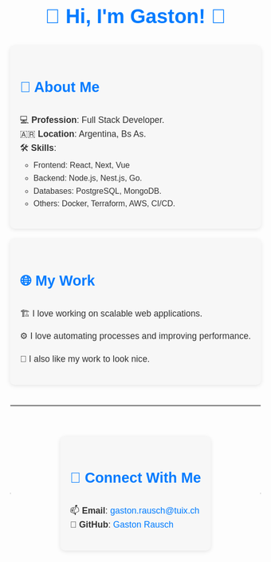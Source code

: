 <div style="font-family: 'Arial', sans-serif; color: #333; line-height: 1.6;">

  <h1 style="display: flex; align-items: center; justify-content: center; font-size: 2.5rem; color: #007BFF;">👋 Hi, I'm Gaston! 🧉</h1>

  <!-- <img align="right" alt="Coding" width="400" src="https://github.com/user-attachments/assets/5f640fa1-daed-494e-9ae2-61500ed705ac" style="border-radius: 10px; box-shadow: 0 4px 10px rgba(0, 0, 0, 0.1);"> -->

  <section style="max-width: 900px; margin: 20px auto; padding: 20px; background-color: #f7f7f7; border-radius: 10px; box-shadow: 0 2px 8px rgba(0, 0, 0, 0.1);">
    <h3 style="font-size: 1.8rem; color: #007BFF;">🌟 About Me</h3>
    <ul style="list-style-type: none; padding-left: 0; font-size: 1.1rem;">
<!--       <li>💻 <strong>Profession</strong>: Electronic Engineer and Full Stack Developer</li> -->
      <li>💻 <strong>Profession</strong>: Full Stack Developer.</li>
      <li>🇦🇷 <strong>Location</strong>: Argentina, Bs As.</li>
      <li>🛠️ <strong>Skills</strong>: 
        <ul style="margin-top: 8px; font-size: 1rem;">
          <li>Frontend: React, Next, Vue</li>
          <li>Backend: Node.js, Nest.js, Go.</li>
          <li>Databases: PostgreSQL, MongoDB.</li>
<!--           <li>Embedded: STM32, ESP32, </li> -->
          <li>Others: Docker, Terraform, AWS, CI/CD.</li>
        </ul>
      </li>
    </ul>
  </section>

  <section style="max-width: 900px; margin: 20px auto; padding: 20px; background-color: #f7f7f7; border-radius: 10px; box-shadow: 0 2px 8px rgba(0, 0, 0, 0.1);">
    <h3 style="font-size: 1.8rem; color: #007BFF;">🌐 My Work</h3>
    <p style="font-size: 1.1rem;">🏗️ I love working on scalable web applications.</p>
    <p style="font-size: 1.1rem;">⚙️ I love automating processes and improving performance.</p>
    <p style="font-size: 1.1rem;">🎨 I also like my work to look nice. </p>
<!--     <p style="font-size: 1.1rem;">👨🏻‍💻 Me encanta trabajar con sistemas embebidos y conectarlos con la nube.</p> -->
  </section>
<!-- 1. 
2.   <section style="max-width: 900px; margin: 20px auto; padding: 20px; background-color: #f7f7f7; border-radius: 10px; box-shadow: 0 2px 8px rgba(0, 0, 0, 0.1);">
3.     <h3 style="font-size: 1.8rem; color: #007BFF;">🎮 Fun Facts</h3>
4.     <ul style="list-style-type: none; padding-left: 0; font-size: 1.1rem;">
5.       <li>🥋 Taekwon-Do enthusiast – I love the discipline and philosophy behind martial arts.</li>
6.       <li>🕹️ I occasionally create small games and love playing them too.</li>
7.       <li>🐈 I love cats.</li>
8.     </ul>
9.   </section>
 -->

  <hr style="border: 1px solid #ddd; margin: 40px 0;">
<!--  
  <section style="display: flex; justify-content: center; gap: 30px; font-size: 1.2rem;">
      <img src="https://github-readme-stats.vercel.app/api?username=gaston-rausch-tuix&show_icons=true&hide_title=true&count_private=true&hide=prs&theme=tokyonight" alt="GitHub Stats" style="max-width: 100%; border-radius: 10px; box-shadow: 0 4px 10px rgba(0, 0, 0, 0.1);">
      <img src="https://github-readme-stats.vercel.app/api/top-langs/?username=gaston-rausch-tuix&layout=compact&theme=tokyonight" alt="Top Languages" style="max-width: 100%; border-radius: 10px; box-shadow: 0 4px 10px rgba(0, 0, 0, 0.1);">
    </section>
 --!>

  <section style="display: flex; justify-content: center; align-items: center; gap: 30px; font-size: 1.2rem;">
<!--     
    <a href="https://github.com/gaston-rausch-tuix/github-profile-trophy">
      <img src="https://github-profile-trophy.vercel.app/?username=gaston-rausch-tuix" alt="Trophy" style="max-width: 100%; border-radius: 10px; box-shadow: 0 4px 10px rgba(0, 0, 0, 0.1);">
    </a> 
-->
<!--     <a href="https://git.io/streak-stats">
      <img src="https://github-readme-streak-stats.herokuapp.com/?user=gaston-rausch-tuix" alt="GitHub Streak" style="max-width: 100%; border-radius: 10px; box-shadow: 0 4px 10px rgba(0, 0, 0, 0.1);">
    </a>
  </section> -->

  <hr style="border: 1px solid #ddd; margin: 40px 0;">

  <section style="max-width: 900px; margin: 20px auto; padding: 20px; background-color: #f7f7f7; border-radius: 10px; box-shadow: 0 2px 8px rgba(0, 0, 0, 0.1);">
    <h3 style="font-size: 1.8rem; color: #007BFF;">💬 Connect With Me</h3>
    <ul style="list-style-type: none; padding-left: 0; font-size: 1.1rem;">
      <li>📫 <strong>Email</strong>: <a href="mailto:gaston.rausch@tuix.ch" style="color: #007BFF; text-decoration: none;">gaston.rausch@tuix.ch</a></li>
      <li>🌟 <strong>GitHub</strong>: <a href="https://github.com/gaston-rausch-tuix" style="color: #007BFF; text-decoration: none;">Gaston Rausch</a></li>
    </ul>
  </section>

  <hr style="border: 1px solid #ddd; margin: 40px 0;">
<!-- 1. 
2.   <section style="text-align: center;">
3.     <img src="https://spotify-recently-played-readme.vercel.app/api?user=21azjgsedrvj6yvadlpjclkyy&unique={true|1|on|yes}&count=1" alt="Recently Played on Spotify" style="max-width: 100%; border-radius: 10px; box-shadow: 0 4px 10px rgba(0, 0, 0, 0.1);">
4.   </section>
 -->
</div>
